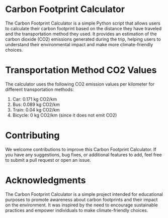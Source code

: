 # Carbon Footprint Calculator
The Carbon Footprint Calculator is a simple Python script that allows users to calculate their carbon footprint based on the distance they have traveled and the transportation method they used. It provides an estimation of the carbon dioxide (CO2) emissions generated during the trip, helping users to understand their environmental impact and make more climate-friendly choices.
# Transportation Method CO2 Values
The calculator uses the following CO2 emission values per kilometer for different transportation methods:
1. Car: 0.171 kg CO2/km
2. Bus: 0.089 kg CO2/km
3. Train: 0.04 kg CO2/km
4. Bicycle: 0 kg CO2/km (since it does not emit CO2)

# Contributing
We welcome contributions to improve this Carbon Footprint Calculator. If you have any suggestions, bug fixes, or additional features to add, feel free to submit a pull request or open an issue.

# Acknowledgments
The Carbon Footprint Calculator is a simple project intended for educational purposes to promote awareness about carbon footprints and their impact on the environment. It was inspired by the need to encourage sustainable practices and empower individuals to make climate-friendly choices.
